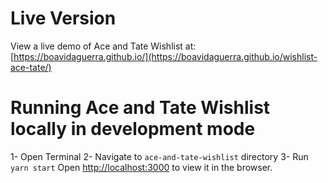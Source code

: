 # Live Version

View a live demo of Ace and Tate Wishlist at:
[https://boavidaguerra.github.io/](https://boavidaguerra.github.io/wishlist-ace-tate/)


# Running Ace and Tate Wishlist locally in development mode

1- Open Terminal
2- Navigate to `ace-and-tate-wishlist` directory
3- Run `yarn start`
Open [http://localhost:3000](http://localhost:3000) to view it in the browser.
